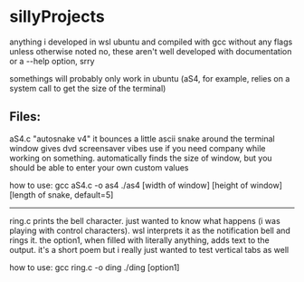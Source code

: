# sillyProjects
anything i developed in wsl ubuntu and compiled with gcc without any flags unless otherwise noted
no, these aren't well developed with documentation or a --help option, srry

somethings will probably only work in ubuntu (aS4, for example, relies on a system call to get the size of the terminal)

Files:
--------------------------------------------------------
aS4.c
"autosnake v4"
it bounces a little ascii snake around the terminal window
gives dvd screensaver vibes
use if you need company while working on something.
automatically finds the size of window, but you should be able to enter your own custom values

how to use:
gcc aS4.c -o as4
./as4 [width of window] [height of window] [length of snake, default=5]

--------------------------------------------------------
ring.c
prints the bell character. just wanted to know what happens (i was playing with control characters). wsl interprets it as the notification bell and rings it.
the option1, when filled with literally anything, adds text to the output. it's a short poem but i really just wanted to test vertical tabs as well

how to use:
gcc ring.c -o ding
./ding [option1]
